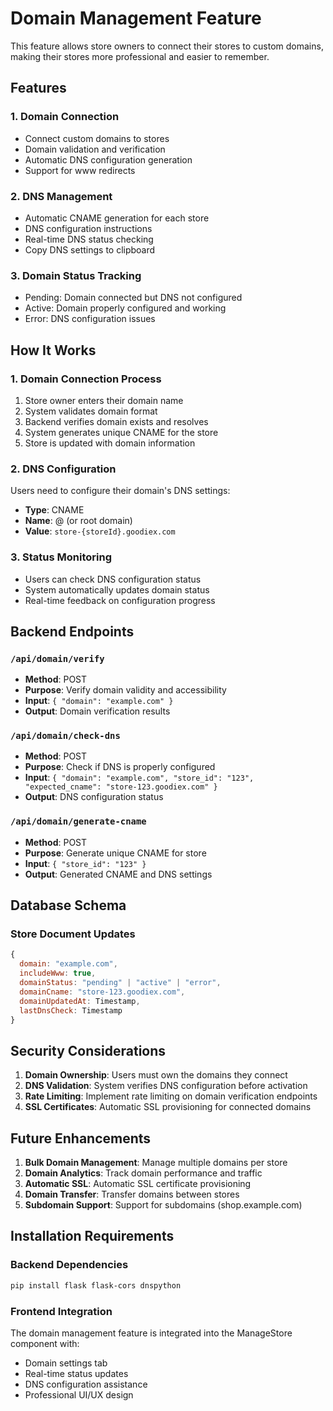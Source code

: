 # Domain Management Feature

This feature allows store owners to connect their stores to custom domains, making their stores more professional and easier to remember.

## Features

### 1. Domain Connection
- Connect custom domains to stores
- Domain validation and verification
- Automatic DNS configuration generation
- Support for www redirects

### 2. DNS Management
- Automatic CNAME generation for each store
- DNS configuration instructions
- Real-time DNS status checking
- Copy DNS settings to clipboard

### 3. Domain Status Tracking
- Pending: Domain connected but DNS not configured
- Active: Domain properly configured and working
- Error: DNS configuration issues

## How It Works

### 1. Domain Connection Process
1. Store owner enters their domain name
2. System validates domain format
3. Backend verifies domain exists and resolves
4. System generates unique CNAME for the store
5. Store is updated with domain information

### 2. DNS Configuration
Users need to configure their domain's DNS settings:
- **Type**: CNAME
- **Name**: @ (or root domain)
- **Value**: `store-{storeId}.goodiex.com`

### 3. Status Monitoring
- Users can check DNS configuration status
- System automatically updates domain status
- Real-time feedback on configuration progress

## Backend Endpoints

### `/api/domain/verify`
- **Method**: POST
- **Purpose**: Verify domain validity and accessibility
- **Input**: `{ "domain": "example.com" }`
- **Output**: Domain verification results

### `/api/domain/check-dns`
- **Method**: POST
- **Purpose**: Check if DNS is properly configured
- **Input**: `{ "domain": "example.com", "store_id": "123", "expected_cname": "store-123.goodiex.com" }`
- **Output**: DNS configuration status

### `/api/domain/generate-cname`
- **Method**: POST
- **Purpose**: Generate unique CNAME for store
- **Input**: `{ "store_id": "123" }`
- **Output**: Generated CNAME and DNS settings

## Database Schema

### Store Document Updates
```javascript
{
  domain: "example.com",
  includeWww: true,
  domainStatus: "pending" | "active" | "error",
  domainCname: "store-123.goodiex.com",
  domainUpdatedAt: Timestamp,
  lastDnsCheck: Timestamp
}
```

## Security Considerations

1. **Domain Ownership**: Users must own the domains they connect
2. **DNS Validation**: System verifies DNS configuration before activation
3. **Rate Limiting**: Implement rate limiting on domain verification endpoints
4. **SSL Certificates**: Automatic SSL provisioning for connected domains

## Future Enhancements

1. **Bulk Domain Management**: Manage multiple domains per store
2. **Domain Analytics**: Track domain performance and traffic
3. **Automatic SSL**: Automatic SSL certificate provisioning
4. **Domain Transfer**: Transfer domains between stores
5. **Subdomain Support**: Support for subdomains (shop.example.com)

## Installation Requirements

### Backend Dependencies
```bash
pip install flask flask-cors dnspython
```

### Frontend Integration
The domain management feature is integrated into the ManageStore component with:
- Domain settings tab
- Real-time status updates
- DNS configuration assistance
- Professional UI/UX design 